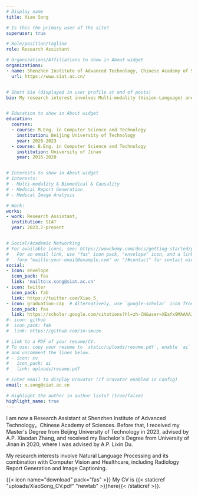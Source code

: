 ```yaml
---
# Display name
title: Xiao Song

# Is this the primary user of the site?
superuser: true

# Role/position/tagline
role: Research Assistant

# Organizations/Affiliations to show in About widget
organizations:
- name: Shenzhen Institute of Advanced Technology, Chinese Academy of Sciences
  url: https://www.siat.ac.cn/


# Short bio (displayed in user profile at end of posts)
bio: My research interest involves Multi-modality (Vision-Language) and its combination with Healthcare, including Radiology Report Generation, Image Captioning, etc.


# Education to show in About widget
education:
  courses:
  - course: M.Eng. in Computer Science and Technology
    institution: Beijing University of Technology
    year: 2020-2023
  - course: B.Eng. in Computer Science and Technology
    institution: University of Jinan
    year: 2016-2020


# Interests to show in About widget
# interests:
# - Multi-modality & Biomedical & Causality
# - Medical Report Generation
# - Medical Image Analysis

# Work:
works:
- work: Research Assistant,
  institution: SIAT
  year: 2023.7-present


# Social/Academic Networking
# For available icons, see: https://wowchemy.com/docs/getting-started/page-builder/#icons
#   For an email link, use "fas" icon pack, "envelope" icon, and a link in the
#   form "mailto:your-email@example.com" or "/#contact" for contact widget.
social:
- icon: envelope
  icon_pack: fas
  link: 'mailto:x.song@siat.ac.cn'
- icon: twitter
  icon_pack: fab
  link: https://twitter.com/Xiao_S_
- icon: graduation-cap  # Alternatively, use `google-scholar` icon from `ai` icon pack
  icon_pack: fas
  link: https://scholar.google.com/citations?hl=zh-CN&user=XEafx9MAAAAJ
#- icon: github
#  icon_pack: fab
#  link: https://github.com/im-smuze

# Link to a PDF of your resume/CV.
# To use: copy your resume to `static/uploads/resume.pdf`, enable `ai` icons in `params.toml`, 
# and uncomment the lines below.
# - icon: cv
#   icon_pack: ai
#   link: uploads/resume.pdf

# Enter email to display Gravatar (if Gravatar enabled in Config)
email: x.song@siat.ac.cn

# Highlight the author in author lists? (true/false)
highlight_name: true
---
```


I am now a Research Assistant at Shenzhen Institute of Advanced Technology，Chinese Academy of Sciences.
Before that, I received my Master's Degree from Beijing University of Technology in 2023, advised by A.P. Xiaodan Zhang, and received my Bachelor's Degree from University of Jinan in 2020, where I was advised by A.P. Lixin Du. 

My research interests involve Natural Language Processing and its combination with Computer Vision and Healthcare, including Radiology Report Generation and Image Captioning.

{{< icon name="download" pack="fas" >}} My CV is {{< staticref "uploads/XiaoSong_CV.pdf" "newtab" >}}here{{< /staticref >}}.
